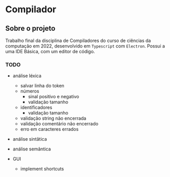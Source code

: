 # Compilador

## Sobre o projeto

Trabalho final da disciplina de Compiladores do curso de ciências da computação em 2022, desenvolvido em `Typescript` com `Electron`.
Possui a uma IDE Básica, com um editor de código.

### TODO

-   análise léxica
    -   salvar linha do token
    -   números
        -   sinal positivo e negativo
        -   validação tamanho
    -   identificadores
        -   validação tamanho
    -   validação string não encerrada
    -   validação comentário não encerrado
    -   erro em caracteres errados
-   análise sintâtica
-   análise semântica

-   GUI
    -   implement shortcuts
